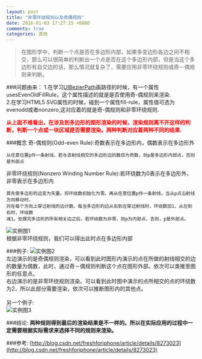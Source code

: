 ```yaml
---
layout: post
title: "非零环绕规则以及奇偶规则"
date: 2016-01-03 17:27:15 +0800
comments: true
categories: 其他
---
```

>在图形学中，判断一个点是否在多边形内部，如果多变边形各边之间不相交，那么可以很简单的判断出一个点是否在这个多边形内部，但是当这个多边形有自交边的话，那么情况就复杂了，需要应用非零环绕规则或奇－偶规则来判断。

###问题由来：
1.在学习<a href="https://macro44.github.io/blog/2015/12/03/uibezierpathxue-xi-zong-jie/">UIBezierPath</a>画路径的时候，有一个属性usesEvenOldFillRule，这个属性描述的就是是否使用奇-偶规则来渲染.  
2.在学习HTML5 SVG属性的时候，碰到一个属性fill-rule，属性值可选为evenodd或者nonzero,这对应着的就是奇-偶规则和非零环绕规则.

<b style="color:red">从上面不难看出，在涉及到多边形的图形渲染的时候，渲染规则离不开这样的判断，判断一个点或一块区域是否需要渲染。两种判断对应着两种不同的结果.</b>

<!--more-->

###概念
奇-偶规则(Odd-even Rule):奇数表示在多边形内，偶数表示在多边形外
	
	从任意位置p作一条射线，若与该射线相交的多边形边的数目为奇数，则p是多边形内部点，否则是外部点
	
非零环绕规则(Nonzero Winding Number Rule):若环绕数为0表示在多边形外，非零表示在多边形内

	首先使多边形的边变为矢量。将环绕数初始化为零。再从任意位置p作一条射线。当从p点沿射线方向移动时，
	对在每个方向上穿过射线的边计数，每当多边形的边从右到左穿过射线时，环绕数加1，从左到右时，环绕数
	减1。处理完多边形的所有相关边之后，若环绕数为非零，则p为内部点，否则，p是外部点。
![实例图1](http://7xopon.com1.z0.glb.clouddn.com/201601031.gif)  
根据非零环绕规则，我们可以得出此时点在多边形内部
	
###例子:
![实例图2](http://7xopon.com1.z0.glb.clouddn.com/201601032.png)  
左边演示的是奇偶规则渲染，可以看到此时图形内演示的点在所做的射线相交的边的数量为偶数，此时，通过奇－偶规则判断这个点在图形外部。依次可以类推至图形的任意点。  
右边演示的是非零环绕规则渲染。可以看到此时图中演示的点所相交的点的环绕数为2，所以此部分需要渲染，依次可以推断图形内的其他点。   
<br/>
另一个例子:  
![实例图3](http://7xopon.com1.z0.glb.clouddn.com/201601033.png)

###结论:
**两种规则得到最后的渲染结果是不一样的。所以在实际应用的过程中一定需要根据实际需求来选择不同的规则来渲染。** 


###参考:
[http://blog.csdn.net/freshforiphone/article/details/8273023](http://blog.csdn.net/freshforiphone/article/details/8273023)
